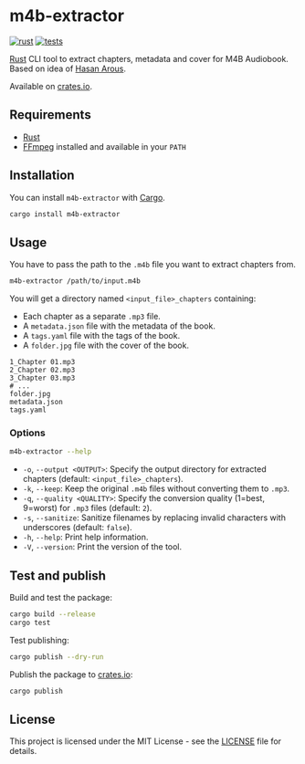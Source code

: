 # m4b-extractor

[![rust][rust-version-src]][rust-version-href]
[![tests][tests-src]][tests-href]

[Rust](https://www.rust-lang.org/) CLI tool to extract chapters, metadata and cover for M4B Audiobook. Based on idea of [Hasan Arous](https://unix.stackexchange.com/questions/499179/using-ffmpeg-to-split-an-audible-audio-book-into-chapters).

Available on [crates.io](https://crates.io/crates/m4b-extractor).

## Requirements

- [Rust](https://www.rust-lang.org/)
- [FFmpeg](https://ffmpeg.org/) installed and available in your `PATH`

## Installation

You can install `m4b-extractor` with [Cargo](https://doc.rust-lang.org/cargo/).

```bash
cargo install m4b-extractor
```

## Usage

You have to pass the path to the `.m4b` file you want to extract chapters from.

```bash
m4b-extractor /path/to/input.m4b
```

You will get a directory named `<input_file>_chapters` containing:

- Each chapter as a separate `.mp3` file.
- A `metadata.json` file with the metadata of the book.
- A `tags.yaml` file with the tags of the book.
- A `folder.jpg` file with the cover of the book.

```plain
1_Chapter 01.mp3
2_Chapter 02.mp3
3_Chapter 03.mp3
# ...
folder.jpg
metadata.json
tags.yaml
```

### Options

```bash
m4b-extractor --help
```

- `-o`, `--output <OUTPUT>`: Specify the output directory for extracted chapters (default: `<input_file>_chapters`).
- `-k`, `--keep`: Keep the original `.m4b` files without converting them to `.mp3`.
- `-q`, `--quality <QUALITY>`: Specify the conversion quality (1=best, 9=worst) for `.mp3` files (default: `2`).
- `-s`, `--sanitize`: Sanitize filenames by replacing invalid characters with underscores (default: `false`).
- `-h`, `--help`: Print help information.
- `-V`, `--version`: Print the version of the tool.

## Test and publish

Build and test the package:

```bash
cargo build --release
cargo test
```

Test publishing:

```bash
cargo publish --dry-run
```

Publish the package to [crates.io](https://crates.io):

```bash
cargo publish
```

## License

This project is licensed under the MIT License - see the [LICENSE](LICENSE) file for details.

[rust-version-src]: https://img.shields.io/badge/Rust-v1.88.0-000000?colorA=18181B&logo=Rust&logoColor=ffffff
[rust-version-href]: https://www.rust-lang.org/
[tests-src]: https://img.shields.io/github/actions/workflow/status/ewilan-riviere/m4b-extractor/run-tests.yml?branch=main&label=tests&style=flat&colorA=18181B
[tests-href]: https://github.com/ewilan-riviere/m4b-extractor/actions

